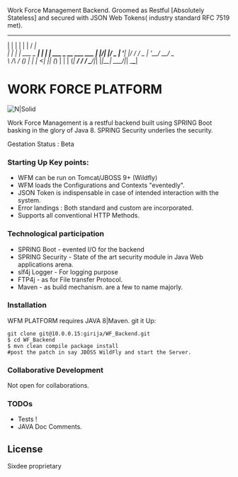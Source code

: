 Work Force Management Backend.
Groomed as Restful [Absolutely Stateless] and secured with JSON Web Tokens( industry standard RFC 7519 met).


 _    _            _     __                   
| |  | |          | |   / _|                  
| |  | | ___  _ __| | _| |_ ___  _ __ ___ ___ 
| |/\| |/ _ \| '__| |/ /  _/ _ \| '__/ __/ _ \
\  /\  / (_) | |  |   <| || (_) | | | (_|  __/
 \/  \/ \___/|_|  |_|\_\_| \___/|_|  \___\___|
                                              
                                              
                                                               


# WORK FORCE PLATFORM 
![N|Solid](http://6dtech.co.in/wp-content/uploads/2015/02/6d-logo.png)

Work Force Management is a restful backend built using SPRING Boot basking in the glory of Java 8.
SPRING Security underlies the security.

Gestation Status : Beta

### Starting Up Key points:

  - WFM can be run on Tomcat/JBOSS 9+ (Wildfly)
  - WFM loads the Configurations and Contexts "eventedly".
  - JSON Token is indispensable in case of intended interaction with the system.
  - Error landings : Both standard and custom are incorporated.
  - Supports all conventional HTTP Methods.


### Technological participation

* SPRING Boot - evented I/O for the backend
* SPRING Security - State of the art security module in Java Web applications arena.
* slf4j Logger - For logging purpose
* FTP4j - as for File transfer Protocol.
* Maven - as build mechanism.
 are a few to name majorly.


### Installation

WFM PLATFORM  requires JAVA 8|Maven.
git it Up:
```
git clone git@10.0.0.15:girija/WF_Backend.git
$ cd WF_Backend
$ mvn clean compile package install
#post the patch in say JBOSS WildFly and start the Server.
```

### Collaborative Development

Not open for collaborations.

### TODOs
 - Tests !
 - JAVA Doc Comments.
 

License
----
Sixdee proprietary
